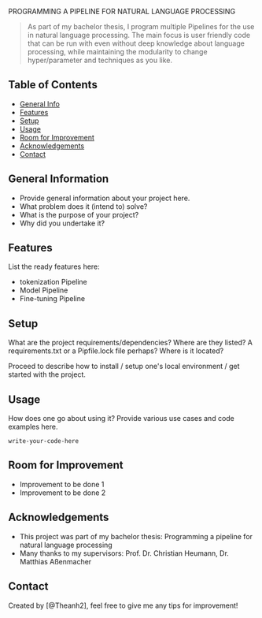 PROGRAMMING A PIPELINE FOR NATURAL LANGUAGE PROCESSING
> As part of my bachelor thesis, I program multiple Pipelines for the use in natural language processing.
> The main focus is user friendly code that can be run with even without deep knowledge about language processing, while maintaining the modularity to change hyper/parameter and techniques as you like.

## Table of Contents
* [General Info](#general-information)
* [Features](#features)
* [Setup](#setup)
* [Usage](#usage)
* [Room for Improvement](#room-for-improvement)
* [Acknowledgements](#acknowledgements)
* [Contact](#contact)
<!-- * [License](#license) -->


## General Information
- Provide general information about your project here.
- What problem does it (intend to) solve?
- What is the purpose of your project?
- Why did you undertake it?

## Features
List the ready features here:
- tokenization Pipeline
- Model Pipeline
- Fine-tuning Pipeline

## Setup
What are the project requirements/dependencies? Where are they listed? A requirements.txt or a Pipfile.lock file perhaps? Where is it located?

Proceed to describe how to install / setup one's local environment / get started with the project.

## Usage
How does one go about using it?
Provide various use cases and code examples here.

`write-your-code-here`

## Room for Improvement
- Improvement to be done 1
- Improvement to be done 2

## Acknowledgements

- This project was part of my bachelor thesis: Programming a pipeline for natural language processing
- Many thanks to my supervisors: Prof. Dr. Christian Heumann, Dr. Matthias Aßenmacher

## Contact
Created by [@Theanh2], feel free to give me any tips for improvement!

